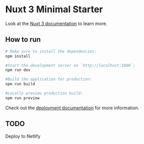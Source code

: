 # Nuxt 3 Minimal Starter

Look at the [Nuxt 3 documentation](https://nuxt.com/docs/getting-started/introduction) to learn more.

## How to run

```bash
# Make sure to install the dependencies:
npm install

#Start the development server on `http://localhost:3000`:
npm run dev

#Build the application for production:
npm run build

#Locally preview production build:
npm run preview
```

Check out the [deployment documentation](https://nuxt.com/docs/getting-started/deployment) for more information.

## TODO

Deploy to Netlify
